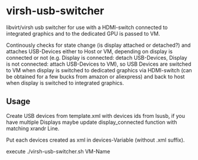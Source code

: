 # virsh-usb-switcher

libvirt/virsh usb switcher for use with a HDMI-switch connected to integrated graphics and to the dedicated GPU is passed to VM.

Continously checks for state change (is display attached or detached?) and attaches USB-Devices either to Host or VM, depending on display is connected or not (e.g. Display is connected: detach USB-Devices, Display is not connected: attach USB-Devices to VM), so USB Devices are switched to VM when display is switched to dedicated graphics via HDMI-switch (can be obtained for a few bucks from amazon or aliexpress) and back to host when display is switched to integrated graphics.



## Usage

Create USB devices from template.xml with devices ids from lsusb, if you have multiple Displays maybe update display_connected function with matching xrandr Line.

Put each devices created as xml in devices-Variable (without .xml suffix).

execute ./virsh-usb-switcher.sh VM-Name
